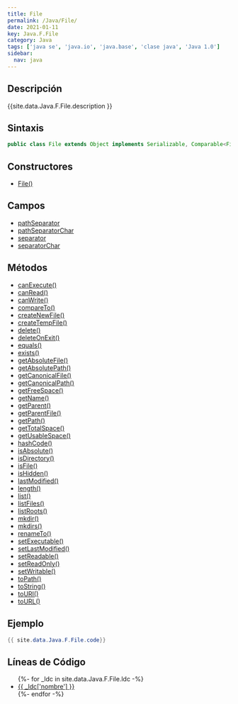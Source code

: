 ```yaml
---
title: File
permalink: /Java/File/
date: 2021-01-11
key: Java.F.File
category: Java
tags: ['java se', 'java.io', 'java.base', 'clase java', 'Java 1.0']
sidebar: 
  nav: java
---
```


## Descripción
{{site.data.Java.F.File.description }}

## Sintaxis
~~~java
public class File extends Object implements Serializable, Comparable<File>
~~~

## Constructores
* [File()](/Java/File/File/)

## Campos
* [pathSeparator](/Java/File/pathSeparator)
* [pathSeparatorChar](/Java/File/pathSeparatorChar)
* [separator](/Java/File/separator)
* [separatorChar](/Java/File/separatorChar)

## Métodos
* [canExecute()](/Java/File/canExecute)
* [canRead()](/Java/File/canRead)
* [canWrite()](/Java/File/canWrite)
* [compareTo()](/Java/File/compareTo)
* [createNewFile()](/Java/File/createNewFile)
* [createTempFile()](/Java/File/createTempFile)
* [delete()](/Java/File/delete)
* [deleteOnExit()](/Java/File/deleteOnExit)
* [equals()](/Java/File/equals)
* [exists()](/Java/File/exists)
* [getAbsoluteFile()](/Java/File/getAbsoluteFile)
* [getAbsolutePath()](/Java/File/getAbsolutePath)
* [getCanonicalFile()](/Java/File/getCanonicalFile)
* [getCanonicalPath()](/Java/File/getCanonicalPath)
* [getFreeSpace()](/Java/File/getFreeSpace)
* [getName()](/Java/File/getName)
* [getParent()](/Java/File/getParent)
* [getParentFile()](/Java/File/getParentFile)
* [getPath()](/Java/File/getPath)
* [getTotalSpace()](/Java/File/getTotalSpace)
* [getUsableSpace()](/Java/File/getUsableSpace)
* [hashCode()](/Java/File/hashCode)
* [isAbsolute()](/Java/File/isAbsolute)
* [isDirectory()](/Java/File/isDirectory)
* [isFile()](/Java/File/isFile)
* [isHidden()](/Java/File/isHidden)
* [lastModified()](/Java/File/lastModified)
* [length()](/Java/File/length)
* [list()](/Java/File/list)
* [listFiles()](/Java/File/listFiles)
* [listRoots()](/Java/File/listRoots)
* [mkdir()](/Java/File/mkdir)
* [mkdirs()](/Java/File/mkdirs)
* [renameTo()](/Java/File/renameTo)
* [setExecutable()](/Java/File/setExecutable)
* [setLastModified()](/Java/File/setLastModified)
* [setReadable()](/Java/File/setReadable)
* [setReadOnly()](/Java/File/setReadOnly)
* [setWritable()](/Java/File/setWritable)
* [toPath()](/Java/File/toPath)
* [toString()](/Java/File/toString)
* [toURI()](/Java/File/toURI)
* [toURL()](/Java/File/toURL)

## Ejemplo
~~~java
{{ site.data.Java.F.File.code}}
~~~

## Líneas de Código
<ul>
{%- for _ldc in site.data.Java.F.File.ldc -%}
   <li>
       <a href="{{_ldc['url'] }}">{{ _ldc['nombre'] }}</a>
   </li>
{%- endfor -%}
</ul>
